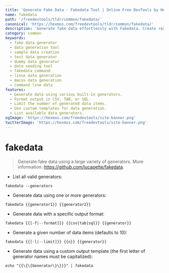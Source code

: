 ```yaml
---
title: 'Generate Fake Data - Fakedata Tool | Online Free DevTools by Hexmos'
name: fakedata
path: '/freedevtools/tldr/common/fakedata/'
canonical: 'https://hexmos.com/freedevtools/tldr/common/fakedata/'
description: 'Generate fake data effortlessly with Fakedata. Create realistic datasets for testing and development using a variety of generators. Free online tool, no registration required.'
category: common
keywords:
  - fake data generator
  - data generation tool
  - sample data creation
  - test data generator
  - dummy data generator
  - data seeding tool
  - fakedata command
  - linux data generation
  - macos data generation
  - command line data
features:
  - Generate data using various built-in generators.
  - Format output in CSV, TAB, or SQL.
  - Limit the number of generated data items.
  - Use custom templates for data generation.
  - List available data generators.
ogImage: 'https://hexmos.com/freedevtools/site-banner.png'
twitterImage: 'https://hexmos.com/freedevtools/site-banner.png'
---
```


# fakedata

> Generate fake data using a large variety of generators.
> More information: <https://github.com/lucapette/fakedata>.

- List all valid generators:

`fakedata --generators`

- Generate data using one or more generators:

`fakedata {{generator1}} {{generator2}}`

- Generate data with a specific output format:

`fakedata {{[-f|--format]}} {{csv|tab|sql}} {{generator}}`

- Generate a given number of data items (defaults to 10):

`fakedata {{[-l|--limit]}} {{n}} {{generator}}`

- Generate data using a custom output template (the first letter of generator names must be capitalized):

`echo "{{\{\{Generator\}\}}}" | fakedata`
